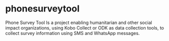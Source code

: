 # phonesurveytool

Phone Survey Tool 
Is a project enabling humanitarian and other social impact organizations, using Kobo Collect or ODK as data collection tools, to collect survey information using SMS and WhatsApp messages. 